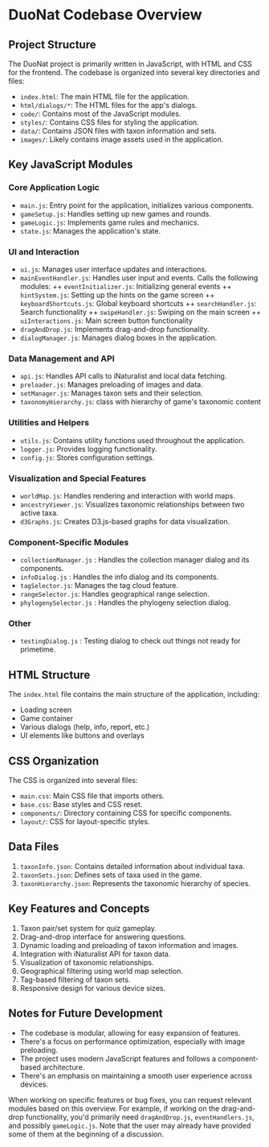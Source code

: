 # DuoNat Codebase Overview

## Project Structure

The DuoNat project is primarily written in JavaScript, with HTML and CSS for the frontend. The codebase is organized into several key directories and files:

- `index.html`: The main HTML file for the application.
- `html/dialogs/*`: The HTML files for the app's dialogs. 
- `code/`: Contains most of the JavaScript modules.
- `styles/`: Contains CSS files for styling the application.
- `data/`: Contains JSON files with taxon information and sets.
- `images/`: Likely contains image assets used in the application.

## Key JavaScript Modules

### Core Application Logic

+ `main.js`: Entry point for the application, initializes various components.
+ `gameSetup.js`: Handles setting up new games and rounds.
+ `gameLogic.js`: Implements game rules and mechanics.
+ `state.js`: Manages the application's state.

### UI and Interaction

+ `ui.js`: Manages user interface updates and interactions.
+ `mainEventHandler.js`: Handles user input and events. Calls the following modules:
++ `eventInitializer.js`: Initializing general events
++ `hintSystem.js`: Setting up the hints on the game screen
++ `keyboardShortcuts.js`: Global keyboard shortcuts
++ `searchHandler.js`: Search functionality
++ `swipeHandler.js`: Swiping on the main screen
++ `uiInteractions.js`: Main screen button functionality
+ `dragAndDrop.js`: Implements drag-and-drop functionality.
+ `dialogManager.js`: Manages dialog boxes in the application.


### Data Management and API

+ `api.js`: Handles API calls to iNaturalist and local data fetching.
+ `preloader.js`: Manages preloading of images and data.
+ `setManager.js`: Manages taxon sets and their selection.
+ `taxonomyHierarchy.js`: class with hierarchy of game's taxonomic content

### Utilities and Helpers

+ `utils.js`: Contains utility functions used throughout the application.
+ `logger.js`: Provides logging functionality.
+ `config.js`: Stores configuration settings.

### Visualization and Special Features

+ `worldMap.js`: Handles rendering and interaction with world maps.
+ `ancestryViewer.js`: Visualizes taxonomic relationships between two active taxa.
+ `d3Graphs.js`: Creates D3.js-based graphs for data visualization.

### Component-Specific Modules

+ `collectionManager.js` : Handles the collection manager dialog and its components.
+ `infoDialog.js` : Handles the info dialog and its components.
+ `tagSelector.js`: Manages the tag cloud feature.
+ `rangeSelector.js`: Handles geographical range selection.
+ `phylogenySelector.js` : Handles the phylogeny selection dialog.

### Other
+ `testingDialog.js` : Testing dialog to check out things not ready for primetime.

## HTML Structure

The `index.html` file contains the main structure of the application, including:

- Loading screen
- Game container
- Various dialogs (help, info, report, etc.)
- UI elements like buttons and overlays

## CSS Organization

The CSS is organized into several files:

- `main.css`: Main CSS file that imports others.
- `base.css`: Base styles and CSS reset.
- `components/`: Directory containing CSS for specific components.
- `layout/`: CSS for layout-specific styles.

## Data Files

1. `taxonInfo.json`: Contains detailed information about individual taxa.
2. `taxonSets.json`: Defines sets of taxa used in the game.
3. `taxonHierarchy.json`: Represents the taxonomic hierarchy of species.

## Key Features and Concepts

1. Taxon pair/set system for quiz gameplay.
2. Drag-and-drop interface for answering questions.
3. Dynamic loading and preloading of taxon information and images.
4. Integration with iNaturalist API for taxon data.
5. Visualization of taxonomic relationships.
6. Geographical filtering using world map selection.
7. Tag-based filtering of taxon sets.
8. Responsive design for various device sizes.

## Notes for Future Development

- The codebase is modular, allowing for easy expansion of features.
- There's a focus on performance optimization, especially with image preloading.
- The project uses modern JavaScript features and follows a component-based architecture.
- There's an emphasis on maintaining a smooth user experience across devices.

When working on specific features or bug fixes, you can request relevant modules based on this overview. For example, if working on the drag-and-drop functionality, you'd primarily need `dragAndDrop.js`, `eventHandlers.js`, and possibly `gameLogic.js`. Note that the user may already have provided some of them at the beginning of a discussion.
